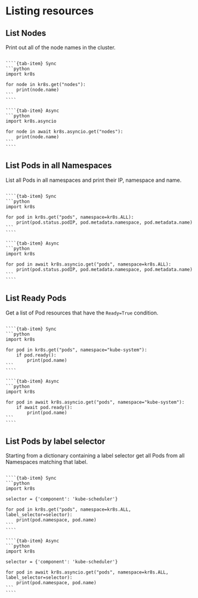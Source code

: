 # Listing resources

## List Nodes

Print out all of the node names in the cluster.

`````{tab-set}

````{tab-item} Sync
```python
import kr8s

for node in kr8s.get("nodes"):
    print(node.name)
```
````

````{tab-item} Async
```python
import kr8s.asyncio

for node in await kr8s.asyncio.get("nodes"):
    print(node.name)
```
````

`````

## List Pods in all Namespaces

List all Pods in all namespaces and print their IP, namespace and name.

`````{tab-set}

````{tab-item} Sync
```python
import kr8s

for pod in kr8s.get("pods", namespace=kr8s.ALL):
    print(pod.status.podIP, pod.metadata.namespace, pod.metadata.name)
```
````

````{tab-item} Async
```python
import kr8s

for pod in await kr8s.asyncio.get("pods", namespace=kr8s.ALL):
    print(pod.status.podIP, pod.metadata.namespace, pod.metadata.name)
```
````

`````

## List Ready Pods

Get a list of Pod resources that have the `Ready=True` condition.

`````{tab-set}

````{tab-item} Sync
```python
import kr8s

for pod in kr8s.get("pods", namespace="kube-system"):
    if pod.ready():
        print(pod.name)
```
````

````{tab-item} Async
```python
import kr8s

for pod in await kr8s.asyncio.get("pods", namespace="kube-system"):
    if await pod.ready():
        print(pod.name)
```
````

`````

## List Pods by label selector

Starting from a dictionary containing a label selector get all Pods from all Namespaces matching that label.

`````{tab-set}

````{tab-item} Sync
```python
import kr8s

selector = {'component': 'kube-scheduler'}

for pod in kr8s.get("pods", namespace=kr8s.ALL, label_selector=selector):
    print(pod.namespace, pod.name)
```
````

````{tab-item} Async
```python
import kr8s

selector = {'component': 'kube-scheduler'}

for pod in await kr8s.asyncio.get("pods", namespace=kr8s.ALL, label_selector=selector):
    print(pod.namespace, pod.name)
```
````

`````
